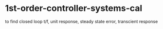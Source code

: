 # 1st-order-controller-systems-cal
to find closed loop t/f, unit response, steady state error, transcient response

